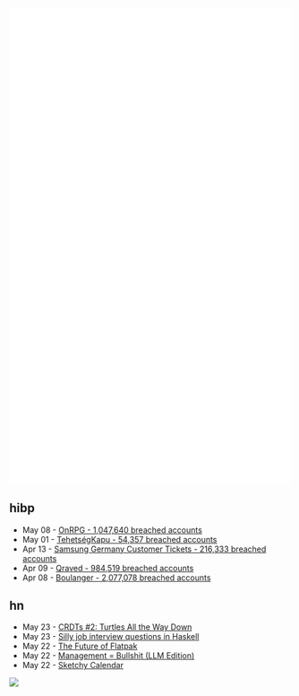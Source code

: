 ![Metrics](https://raw.githubusercontent.com/phixion/phixion/master/metrics.svg)

## hibp

<!--
for https://github.com/phixion/phixion/blob/main/.github/workflows/feeds.yml
-->
<!--START_SECTION:haveibeenpwnd-->
- May 08 - [OnRPG - 1,047,640 breached accounts](https://haveibeenpwned.com/PwnedWebsites#OnRPG)
- May 01 - [TehetségKapu - 54,357 breached accounts](https://haveibeenpwned.com/PwnedWebsites#TehetsegKapu)
- Apr 13 - [Samsung Germany Customer Tickets - 216,333 breached accounts](https://haveibeenpwned.com/PwnedWebsites#SamsungGermany)
- Apr 09 - [Qraved - 984,519 breached accounts](https://haveibeenpwned.com/PwnedWebsites#Qraved)
- Apr 08 - [Boulanger - 2,077,078 breached accounts](https://haveibeenpwned.com/PwnedWebsites#Boulanger)
<!--END_SECTION:haveibeenpwnd-->

## hn

<!--
for https://github.com/phixion/phixion/blob/main/.github/workflows/feeds.yml
-->
<!--START_SECTION:hn-->
- May 23 - [CRDTs #2: Turtles All the Way Down](https://jhellerstein.github.io/blog/crdt-turtles/)
- May 23 - [Silly job interview questions in Haskell](https://chrispenner.ca/posts/interview)
- May 22 - [The Future of Flatpak](https://lwn.net/Articles/1020571/)
- May 22 - [Management = Bullshit (LLM Edition)](http://funcall.blogspot.com/2025/05/management-bullshit.html)
- May 22 - [Sketchy Calendar](https://www.inkandswitch.com/ink/notes/sketchy-calendar/)
<!--END_SECTION:hn-->

<!--
for https://yhype.me
-->
![](https://hit.yhype.me/github/profile?user_id=13013670)
